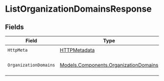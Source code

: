 # ListOrganizationDomainsResponse


## Fields

| Field                                                                                   | Type                                                                                    | Required                                                                                | Description                                                                             |
| --------------------------------------------------------------------------------------- | --------------------------------------------------------------------------------------- | --------------------------------------------------------------------------------------- | --------------------------------------------------------------------------------------- |
| `HttpMeta`                                                                              | [HTTPMetadata](../../Models/Components/HTTPMetadata.md)                                 | :heavy_check_mark:                                                                      | N/A                                                                                     |
| `OrganizationDomains`                                                                   | [Models.Components.OrganizationDomains](../../Models/Components/OrganizationDomains.md) | :heavy_minus_sign:                                                                      | A list of organization domains                                                          |